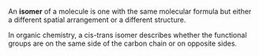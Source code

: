 An **isomer** of a molecule is one with the same molecular formula but either a different spatial arrangement or a different structure.

In organic chemistry, a cis-trans isomer describes whether the functional groups are on the same side of the carbon chain or on opposite sides.